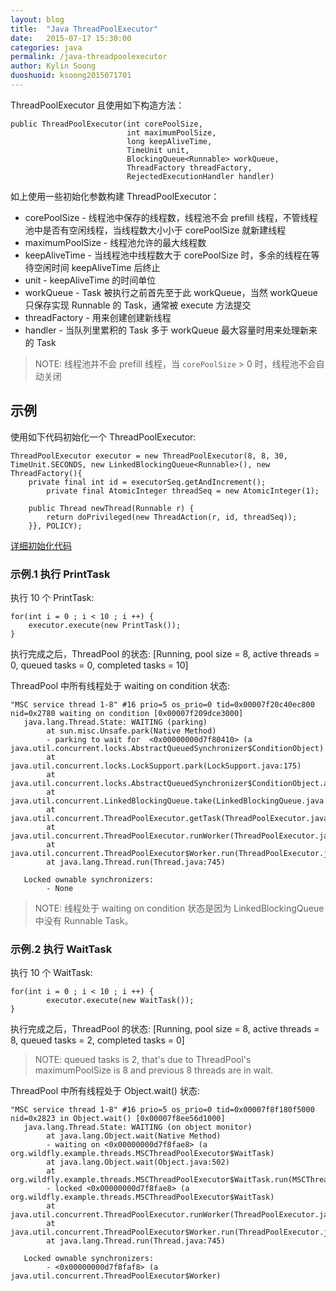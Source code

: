 ```yaml
---
layout: blog
title:  "Java ThreadPoolExecutor"
date:   2015-07-17 15:30:00
categories: java
permalink: /java-threadpoolexecutor
author: Kylin Soong
duoshuoid: ksoong2015071701
---
```


ThreadPoolExecutor 且使用如下构造方法：

~~~
public ThreadPoolExecutor(int corePoolSize,
                          int maximumPoolSize,
                          long keepAliveTime,
                          TimeUnit unit,
                          BlockingQueue<Runnable> workQueue,
                          ThreadFactory threadFactory,
                          RejectedExecutionHandler handler)
~~~

如上使用一些初始化参数构建 ThreadPoolExecutor：

* corePoolSize - 线程池中保存的线程数，线程池不会 prefill 线程，不管线程池中是否有空闲线程，当线程数大小小于 corePoolSize 就新建线程
* maximumPoolSize - 线程池允许的最大线程数
* keepAliveTime - 当线程池中线程数大于 corePoolSize 时，多余的线程在等待空闲时间 keepAliveTime 后终止
* unit - keepAliveTime 的时间单位
* workQueue - Task 被执行之前首先至于此 workQueue，当然 workQueue 只保存实现 Runnable 的 Task，通常被 execute 方法提交
* threadFactory - 用来创建创建新线程
* handler - 当队列里累积的 Task 多于 workQueue 最大容量时用来处理新来的 Task

> NOTE: 线程池并不会 prefill 线程，当 `corePoolSize` > 0 时，线程池不会自动关闭

## 示例

使用如下代码初始化一个 ThreadPoolExecutor:

~~~
ThreadPoolExecutor executor = new ThreadPoolExecutor(8, 8, 30, TimeUnit.SECONDS, new LinkedBlockingQueue<Runnable>(), new ThreadFactory(){
	private final int id = executorSeq.getAndIncrement();
        private final AtomicInteger threadSeq = new AtomicInteger(1);
            
	public Thread newThread(Runnable r) {
		return doPrivileged(new ThreadAction(r, id, threadSeq));
	}}, POLICY);
~~~

[详细初始化代码](https://raw.githubusercontent.com/kylinsoong/wildfly-samples/master/wildfly-core-debug/src/main/java/org/wildfly/example/threads/MSCThreadPoolExecutor.java)

### 示例.1 执行 PrintTask 

执行 10 个 PrintTask:

~~~
for(int i = 0 ; i < 10 ; i ++) {
	executor.execute(new PrintTask());
}
~~~

执行完成之后，ThreadPool 的状态: [Running, pool size = 8, active threads = 0, queued tasks = 0, completed tasks = 10]

ThreadPool 中所有线程处于 waiting on condition 状态:

~~~
"MSC service thread 1-8" #16 prio=5 os_prio=0 tid=0x00007f20c40ec800 nid=0x2780 waiting on condition [0x00007f209dce3000]
   java.lang.Thread.State: WAITING (parking)
        at sun.misc.Unsafe.park(Native Method)
        - parking to wait for  <0x00000000d7f80410> (a java.util.concurrent.locks.AbstractQueuedSynchronizer$ConditionObject)
        at java.util.concurrent.locks.LockSupport.park(LockSupport.java:175)
        at java.util.concurrent.locks.AbstractQueuedSynchronizer$ConditionObject.await(AbstractQueuedSynchronizer.java:2039)
        at java.util.concurrent.LinkedBlockingQueue.take(LinkedBlockingQueue.java:442)
        at java.util.concurrent.ThreadPoolExecutor.getTask(ThreadPoolExecutor.java:1067)
        at java.util.concurrent.ThreadPoolExecutor.runWorker(ThreadPoolExecutor.java:1127)
        at java.util.concurrent.ThreadPoolExecutor$Worker.run(ThreadPoolExecutor.java:617)
        at java.lang.Thread.run(Thread.java:745)

   Locked ownable synchronizers:
        - None
~~~

> NOTE: 线程处于 waiting on condition 状态是因为 LinkedBlockingQueue 中没有 Runnable Task。

### 示例.2 执行 WaitTask

执行 10 个 WaitTask:

~~~
for(int i = 0 ; i < 10 ; i ++) {
        executor.execute(new WaitTask());
}
~~~

执行完成之后，ThreadPool 的状态: [Running, pool size = 8, active threads = 8, queued tasks = 2, completed tasks = 0]

> NOTE: queued tasks is 2, that's due to ThreadPool's maximumPoolSize is 8 and previous 8 threads are in wait.

ThreadPool 中所有线程处于 Object.wait() 状态:

~~~
"MSC service thread 1-8" #16 prio=5 os_prio=0 tid=0x00007f8f180f5000 nid=0x2823 in Object.wait() [0x00007f8ee56d1000]
   java.lang.Thread.State: WAITING (on object monitor)
        at java.lang.Object.wait(Native Method)
        - waiting on <0x00000000d7f8fae8> (a org.wildfly.example.threads.MSCThreadPoolExecutor$WaitTask)
        at java.lang.Object.wait(Object.java:502)
        at org.wildfly.example.threads.MSCThreadPoolExecutor$WaitTask.run(MSCThreadPoolExecutor.java:55)
        - locked <0x00000000d7f8fae8> (a org.wildfly.example.threads.MSCThreadPoolExecutor$WaitTask)
        at java.util.concurrent.ThreadPoolExecutor.runWorker(ThreadPoolExecutor.java:1142)
        at java.util.concurrent.ThreadPoolExecutor$Worker.run(ThreadPoolExecutor.java:617)
        at java.lang.Thread.run(Thread.java:745)

   Locked ownable synchronizers:
        - <0x00000000d7f8faf8> (a java.util.concurrent.ThreadPoolExecutor$Worker)
~~~
